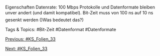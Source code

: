 Eigenschaften
Datenrate: 100 Mbps
Protokolle und Datenformate bleiben unver andert (und damit kompatibel).
Bit-Zeit muss von 100 ns auf 10 ns gesenkt werden
()Was bedeutet das?)

   Tags & Topics:
   #Bit-Zeit
   #Datenformat
   #Datenformate

[Previous: #KS_Folien_33](KS_Folien_33.md)

[Next: #KS_Folien_33](KS_Folien_33.md)